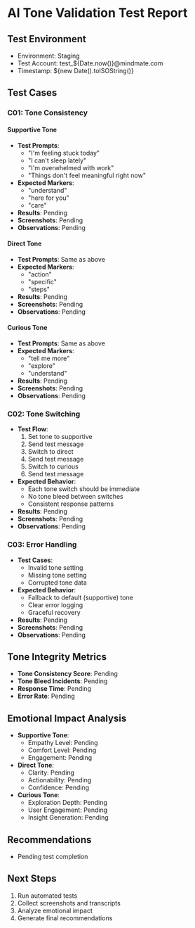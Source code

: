 # AI Tone Validation Test Report

## Test Environment
- Environment: Staging
- Test Account: test_${Date.now()}@mindmate.com
- Timestamp: ${new Date().toISOString()}

## Test Cases

### C01: Tone Consistency
#### Supportive Tone
- **Test Prompts**:
  - "I'm feeling stuck today"
  - "I can't sleep lately"
  - "I'm overwhelmed with work"
  - "Things don't feel meaningful right now"
- **Expected Markers**:
  - "understand"
  - "here for you"
  - "care"
- **Results**: Pending
- **Screenshots**: Pending
- **Observations**: Pending

#### Direct Tone
- **Test Prompts**: Same as above
- **Expected Markers**:
  - "action"
  - "specific"
  - "steps"
- **Results**: Pending
- **Screenshots**: Pending
- **Observations**: Pending

#### Curious Tone
- **Test Prompts**: Same as above
- **Expected Markers**:
  - "tell me more"
  - "explore"
  - "understand"
- **Results**: Pending
- **Screenshots**: Pending
- **Observations**: Pending

### C02: Tone Switching
- **Test Flow**:
  1. Set tone to supportive
  2. Send test message
  3. Switch to direct
  4. Send test message
  5. Switch to curious
  6. Send test message
- **Expected Behavior**:
  - Each tone switch should be immediate
  - No tone bleed between switches
  - Consistent response patterns
- **Results**: Pending
- **Screenshots**: Pending
- **Observations**: Pending

### C03: Error Handling
- **Test Cases**:
  - Invalid tone setting
  - Missing tone setting
  - Corrupted tone data
- **Expected Behavior**:
  - Fallback to default (supportive) tone
  - Clear error logging
  - Graceful recovery
- **Results**: Pending
- **Screenshots**: Pending
- **Observations**: Pending

## Tone Integrity Metrics
- **Tone Consistency Score**: Pending
- **Tone Bleed Incidents**: Pending
- **Response Time**: Pending
- **Error Rate**: Pending

## Emotional Impact Analysis
- **Supportive Tone**:
  - Empathy Level: Pending
  - Comfort Level: Pending
  - Engagement: Pending
- **Direct Tone**:
  - Clarity: Pending
  - Actionability: Pending
  - Confidence: Pending
- **Curious Tone**:
  - Exploration Depth: Pending
  - User Engagement: Pending
  - Insight Generation: Pending

## Recommendations
- Pending test completion

## Next Steps
1. Run automated tests
2. Collect screenshots and transcripts
3. Analyze emotional impact
4. Generate final recommendations 
